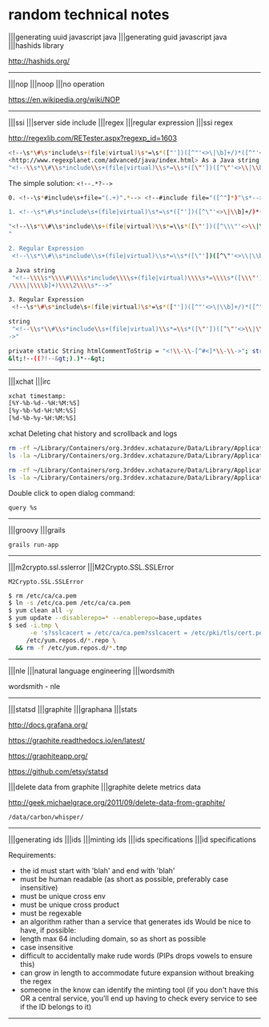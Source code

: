 # random technical notes

|||generating uuid javascript java
|||generating guid javascript java
|||hashids library

<http://hashids.org/>

---

|||nop
|||noop
|||no operation

<https://en.wikipedia.org/wiki/NOP>

---

|||ssi
|||server side include
|||regex
|||regular expression
|||ssi regex

<http://regexlib.com/RETester.aspx?regexp_id=1603>

```bash
<!--\s*\#\s*include\s+(file|virtual)\s*=\s*(["'])([^"'<>\|\b]+/)*([^"'<>/\|\b]+)\2\s*-->
<http://www.regexplanet.com/advanced/java/index.html> As a Java string -
"<!--\\s*\\#\\s*include\\s+(file|virtual)\\s*=\\s*([\"'])([^\"'<>\\|\\b]+/)*([^\"'<>/\\|\\b]+)\\2\\s*-->"
```

The simple solution: `<!--.*?-->`

```bash
0. <!--\s*#include\s+file="(.+)".*--> <!--#include file="([^"]*)"\s*-->

1. <!--\s*\#\s*include\s+(file|virtual)\s*=\s*(["'])([^\"'<>\|\\b]+/)*([^"'<>/\|\\b]+)\2\s*-->

"<!--\\s*\\#\\s*include\\s+(file|virtual)\\s*=\\s*([\"'])([^\\\"'<>\\|\\\\b]+/)*([^\"'<>/\\|\\\\b]+)\\2\\s*-->
"

2. Regular Expression
 <!--\\s*\\#\\s*include\\s+(file|virtual)\\s*=\\s*([\"'])([^\"'<>\\|\\b]+/)*([^\"'<>/\\|\\b]+)\\2\\s*--> as

a Java string
 "<!--\\\\s*\\\\#\\\\s*include\\\\s+(file|virtual)\\\\s*=\\\\s*([\\\"'])([^\\\"'<>\\\\|\\\\b]+/)*([^\\\"'<>
/\\\\|\\\\b]+)\\\\2\\\\s*-->"

3. Regular Expression
 <!--\s*\#\s*include\s+(file|virtual)\s*=\s*(["'])([^"'<>\|\\b]+/)*([^"'<>/\|\\b]+)\2\s*--> as a Java

string
 "<!--\\s*\\#\\s*include\\s+(file|virtual)\\s*=\\s*([\"'])([^\"'<>\\|\\\\b]+/)*([^\"'<>/\\|\\\\b]+)\\2\\s*-
->"

private static String htmlCommentToStrip = "<!\\-\\-[^#<]*\\-\\->"; strip html comments:
&lt;!--((?!--&gt;).)*--&gt;
```

---

|||xchat
|||irc

```bash
xchat timestamp:
[%Y-%b-%d--%H:%M:%S]
[%y-%b-%d-%H:%M:%S]
[%d-%b-%y-%H:%M:%S]
```

xchat Deleting chat history and scrollback and logs

```bash
rm -rf ~/Library/Containers/org.3rddev.xchatazure/Data/Library/Application\ Support/XChat\ Azure/xchatlogs/*.log
ls -la ~/Library/Containers/org.3rddev.xchatazure/Data/Library/Application\ Support/XChat\ Azure/xchatlogs/

rm -rf ~/Library/Containers/org.3rddev.xchatazure/Data/Library/Application\ Support/XChat\ Azure/scrollback/forge/*.txt
ls -la ~/Library/Containers/org.3rddev.xchatazure/Data/Library/Application\ Support/XChat\ Azure/scrollback/forge/
```

Double click to open dialog command:

`query %s`

---

|||groovy
|||grails

`grails run-app`

---

|||m2crypto.ssl.sslerror
|||M2Crypto.SSL.SSLError

`M2Crypto.SSL.SSLError`

```bash
$ rm /etc/ca/ca.pem
$ ln -s /etc/ca.pem /etc/ca/ca.pem
$ yum clean all -y
$ yum update --disablerepo=* --enablerepo=base,updates
$ sed -i.tmp \
      -e 's?sslcacert = /etc/ca/ca.pem?sslcacert = /etc/pki/tls/cert.pem?g' \
     /etc/yum.repos.d/*.repo \
  && rm -f /etc/yum.repos.d/*.tmp
```

---

|||nle
|||natural language engineering
|||wordsmith

wordsmith - nle

---

|||statsd
|||graphite
|||graphana
|||stats

<http://docs.grafana.org/>

<https://graphite.readthedocs.io/en/latest/>

<https://graphiteapp.org/>

<https://github.com/etsy/statsd>

|||delete data from graphite
|||graphite delete metrics data

<http://geek.michaelgrace.org/2011/09/delete-data-from-graphite/>

`/data/carbon/whisper/`

---

|||generating ids
|||ids
|||minting ids
|||ids specifications |||id specifications

Requirements:
- the id must start with 'blah' and end with 'blah'
- must be human readable (as short as possible, preferably case insensitive)
- must be unique cross env
- must be unique cross product
- must be regexable
- an algorithm rather than a service that generates ids
Would be nice to have, if possible:
- length max 64 including domain, so as short as possible
- case insensitive
- difficult to accidentally make rude words (PIPs drops vowels to ensure this)
- can grow in length to accommodate future expansion without breaking the regex
- someone in the know can identify the minting tool (if you don't have this OR a central service, you'll end up having to check every service to see if the ID belongs to it)

---
